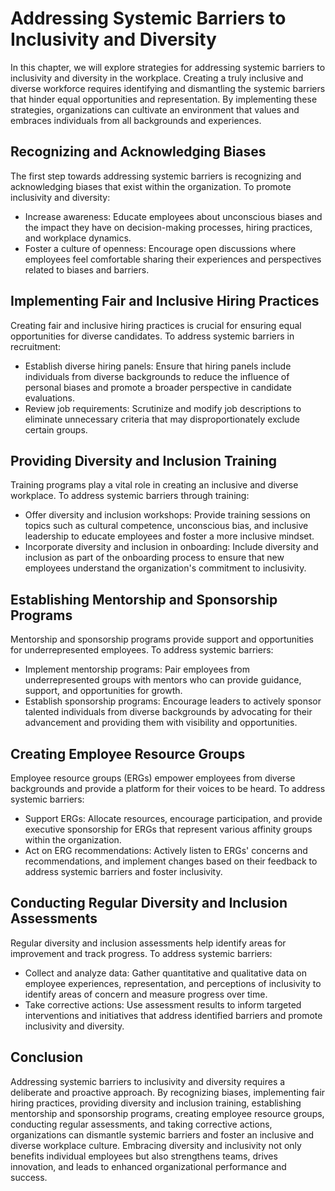 Addressing Systemic Barriers to Inclusivity and Diversity
====================================================================

In this chapter, we will explore strategies for addressing systemic barriers to inclusivity and diversity in the workplace. Creating a truly inclusive and diverse workforce requires identifying and dismantling the systemic barriers that hinder equal opportunities and representation. By implementing these strategies, organizations can cultivate an environment that values and embraces individuals from all backgrounds and experiences.

**Recognizing and Acknowledging Biases**
----------------------------------------

The first step towards addressing systemic barriers is recognizing and acknowledging biases that exist within the organization. To promote inclusivity and diversity:

* Increase awareness: Educate employees about unconscious biases and the impact they have on decision-making processes, hiring practices, and workplace dynamics.
* Foster a culture of openness: Encourage open discussions where employees feel comfortable sharing their experiences and perspectives related to biases and barriers.

**Implementing Fair and Inclusive Hiring Practices**
----------------------------------------------------

Creating fair and inclusive hiring practices is crucial for ensuring equal opportunities for diverse candidates. To address systemic barriers in recruitment:

* Establish diverse hiring panels: Ensure that hiring panels include individuals from diverse backgrounds to reduce the influence of personal biases and promote a broader perspective in candidate evaluations.
* Review job requirements: Scrutinize and modify job descriptions to eliminate unnecessary criteria that may disproportionately exclude certain groups.

**Providing Diversity and Inclusion Training**
----------------------------------------------

Training programs play a vital role in creating an inclusive and diverse workplace. To address systemic barriers through training:

* Offer diversity and inclusion workshops: Provide training sessions on topics such as cultural competence, unconscious bias, and inclusive leadership to educate employees and foster a more inclusive mindset.
* Incorporate diversity and inclusion in onboarding: Include diversity and inclusion as part of the onboarding process to ensure that new employees understand the organization's commitment to inclusivity.

**Establishing Mentorship and Sponsorship Programs**
----------------------------------------------------

Mentorship and sponsorship programs provide support and opportunities for underrepresented employees. To address systemic barriers:

* Implement mentorship programs: Pair employees from underrepresented groups with mentors who can provide guidance, support, and opportunities for growth.
* Establish sponsorship programs: Encourage leaders to actively sponsor talented individuals from diverse backgrounds by advocating for their advancement and providing them with visibility and opportunities.

**Creating Employee Resource Groups**
-------------------------------------

Employee resource groups (ERGs) empower employees from diverse backgrounds and provide a platform for their voices to be heard. To address systemic barriers:

* Support ERGs: Allocate resources, encourage participation, and provide executive sponsorship for ERGs that represent various affinity groups within the organization.
* Act on ERG recommendations: Actively listen to ERGs' concerns and recommendations, and implement changes based on their feedback to address systemic barriers and foster inclusivity.

**Conducting Regular Diversity and Inclusion Assessments**
----------------------------------------------------------

Regular diversity and inclusion assessments help identify areas for improvement and track progress. To address systemic barriers:

* Collect and analyze data: Gather quantitative and qualitative data on employee experiences, representation, and perceptions of inclusivity to identify areas of concern and measure progress over time.
* Take corrective actions: Use assessment results to inform targeted interventions and initiatives that address identified barriers and promote inclusivity and diversity.

**Conclusion**
--------------

Addressing systemic barriers to inclusivity and diversity requires a deliberate and proactive approach. By recognizing biases, implementing fair hiring practices, providing diversity and inclusion training, establishing mentorship and sponsorship programs, creating employee resource groups, conducting regular assessments, and taking corrective actions, organizations can dismantle systemic barriers and foster an inclusive and diverse workplace culture. Embracing diversity and inclusivity not only benefits individual employees but also strengthens teams, drives innovation, and leads to enhanced organizational performance and success.
